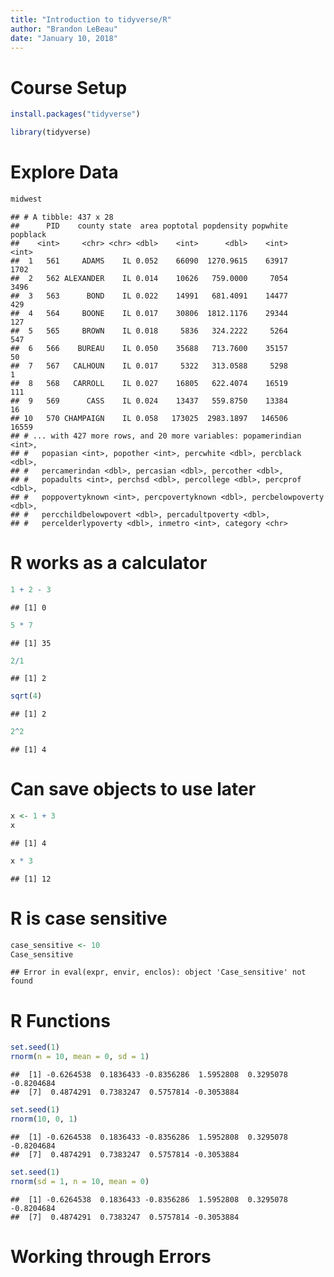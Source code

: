 ```yaml
---
title: "Introduction to tidyverse/R"
author: "Brandon LeBeau"
date: "January 10, 2018"
---
```


# Course Setup

```r
install.packages("tidyverse")
```


```r
library(tidyverse)
```

# Explore Data

```r
midwest
```

```
## # A tibble: 437 x 28
##      PID    county state  area poptotal popdensity popwhite popblack
##    <int>     <chr> <chr> <dbl>    <int>      <dbl>    <int>    <int>
##  1   561     ADAMS    IL 0.052    66090  1270.9615    63917     1702
##  2   562 ALEXANDER    IL 0.014    10626   759.0000     7054     3496
##  3   563      BOND    IL 0.022    14991   681.4091    14477      429
##  4   564     BOONE    IL 0.017    30806  1812.1176    29344      127
##  5   565     BROWN    IL 0.018     5836   324.2222     5264      547
##  6   566    BUREAU    IL 0.050    35688   713.7600    35157       50
##  7   567   CALHOUN    IL 0.017     5322   313.0588     5298        1
##  8   568   CARROLL    IL 0.027    16805   622.4074    16519      111
##  9   569      CASS    IL 0.024    13437   559.8750    13384       16
## 10   570 CHAMPAIGN    IL 0.058   173025  2983.1897   146506    16559
## # ... with 427 more rows, and 20 more variables: popamerindian <int>,
## #   popasian <int>, popother <int>, percwhite <dbl>, percblack <dbl>,
## #   percamerindan <dbl>, percasian <dbl>, percother <dbl>,
## #   popadults <int>, perchsd <dbl>, percollege <dbl>, percprof <dbl>,
## #   poppovertyknown <int>, percpovertyknown <dbl>, percbelowpoverty <dbl>,
## #   percchildbelowpovert <dbl>, percadultpoverty <dbl>,
## #   percelderlypoverty <dbl>, inmetro <int>, category <chr>
```


# R works as a calculator

```r
1 + 2 - 3
```

```
## [1] 0
```

```r
5 * 7
```

```
## [1] 35
```

```r
2/1
```

```
## [1] 2
```

```r
sqrt(4)
```

```
## [1] 2
```

```r
2^2
```

```
## [1] 4
```

# Can save objects to use later

```r
x <- 1 + 3
x
```

```
## [1] 4
```


```r
x * 3
```

```
## [1] 12
```

# R is case sensitive

```r
case_sensitive <- 10
Case_sensitive
```

```
## Error in eval(expr, envir, enclos): object 'Case_sensitive' not found
```

# R Functions

```r
set.seed(1)
rnorm(n = 10, mean = 0, sd = 1)
```

```
##  [1] -0.6264538  0.1836433 -0.8356286  1.5952808  0.3295078 -0.8204684
##  [7]  0.4874291  0.7383247  0.5757814 -0.3053884
```

```r
set.seed(1)
rnorm(10, 0, 1)
```

```
##  [1] -0.6264538  0.1836433 -0.8356286  1.5952808  0.3295078 -0.8204684
##  [7]  0.4874291  0.7383247  0.5757814 -0.3053884
```

```r
set.seed(1)
rnorm(sd = 1, n = 10, mean = 0)
```

```
##  [1] -0.6264538  0.1836433 -0.8356286  1.5952808  0.3295078 -0.8204684
##  [7]  0.4874291  0.7383247  0.5757814 -0.3053884
```

# Working through Errors


